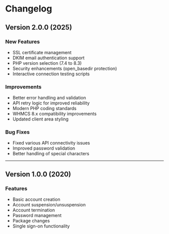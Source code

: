 # Changelog

## Version 2.0.0 (2025)

### New Features
- SSL certificate management
- DKIM email authentication support  
- PHP version selection (7.4 to 8.3)
- Security enhancements (open_basedir protection)
- Interactive connection testing scripts

### Improvements
- Better error handling and validation
- API retry logic for improved reliability
- Modern PHP coding standards
- WHMCS 8.x compatibility improvements
- Updated client area styling

### Bug Fixes
- Fixed various API connectivity issues
- Improved password validation
- Better handling of special characters

---

## Version 1.0.0 (2020)

### Features
- Basic account creation
- Account suspension/unsuspension
- Account termination
- Password management
- Package changes
- Single sign-on functionality
